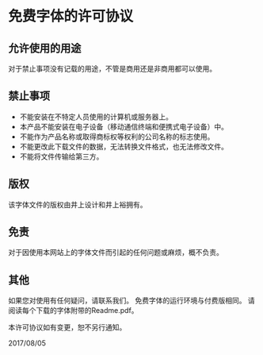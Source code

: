 # 免费字体的许可协议

## 允许使用的用途
对于禁止事项没有记载的用途，不管是商用还是非商用都可以使用。

## 禁止事项
- 不能安装在不特定人员使用的计算机或服务器上。
- 本产品不能安装在电子设备（移动通信终端和便携式电子设备）中。
- 不能作为产品名称或取得商标权等权利的公司名称的标志使用。
- 不能更改此下载文件的数据，无法转换文件格式，也无法修改文件。
- 不能将文件传输给第三方。

## 版权
该字体文件的版权由井上设计和井上裕拥有。

## 免责
对于因使用本网站上的字体文件而引起的任何问题或麻烦，概不负责。

## 其他
如果您对使用有任何疑问，请联系我们。
免费字体的运行环境与付费版相同。
请阅读每个下载的字体附带的Readme.pdf。

本许可协议如有变更，恕不另行通知。

2017/08/05
